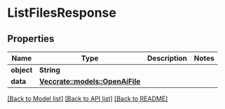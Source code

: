 # ListFilesResponse

## Properties

Name | Type | Description | Notes
------------ | ------------- | ------------- | -------------
**object** | **String** |  | 
**data** | [**Vec<crate::models::OpenAiFile>**](OpenAIFile.md) |  | 

[[Back to Model list]](../README.md#documentation-for-models) [[Back to API list]](../README.md#documentation-for-api-endpoints) [[Back to README]](../README.md)


